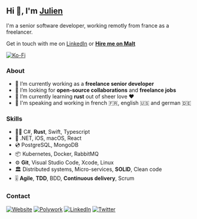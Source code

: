 ## Hi 👋, I'm [Julien][website-url]

I'm a senior software developer, working remotly from france as a freelancer.

Get in touch with me on [LinkedIn][linkedin-url] or **[Hire me on Malt][malt-url]**

[![Ko-Fi](https://img.shields.io/badge/-Buy%20me%20a%20coffee-FF5E5B?style=for-the-badge&logo=ko-fi&logoColor=white)][kofi-url]

### About

- 🔭 I’m currently working as a **freelance senior developer**
- 👯 I’m looking for **open-source collaborations** and **freelance jobs**
- 🌱 I’m currently learning **rust** out of sheer love ❤️
- 💬 I'm speaking and working in french 🇫🇷, english 🇺🇸 and german 🇩🇪

### Skills

- 🧑‍💻 C#, **Rust**, Swift, Typescript
- 🧰 .NET, iOS, macOS, React
- 💿 PostgreSQL, MongoDB
- 📦 Kubernetes, Docker, RabbitMQ
- ⚙️ **Git**, Visual Studio Code, Xcode, Linux
- 🏛 Distributed systems, Micro-services, **SOLID**, Clean code
- 🎚 **Agile**, **TDD**, BDD, **Continuous delivery**, Scrum

### Contact

[![Website](https://img.shields.io/badge/website-CC0000?style=for-the-badge&logo=jekyll)][website-url]
[![Polywork](https://img.shields.io/badge/polywork-543DE0?style=for-the-badge&logo=polywork)][polywork-url]
[![LinkedIn](https://img.shields.io/badge/linkedin-0A66C2?style=for-the-badge&logo=linkedin)][linkedin-url]
[![Twitter](https://img.shields.io/badge/twitter-1DA1F2?style=for-the-badge&logo=twitter&logoColor=white)][twitter-url]

[website-url]: <https://julienmontagut.com>
[kofi-url]: <https://ko-fi.com/julienmontagut>
[linkedin-url]: <https://www.linkedin.com/in/julienmontagut>
[malt-url]: <https://www.malt.fr/profile/julienmontagut>
[polywork-url]: <https://polywork.com/julienmontagut>
[twitter-url]: <https://twitter.com/julienmontagut>
